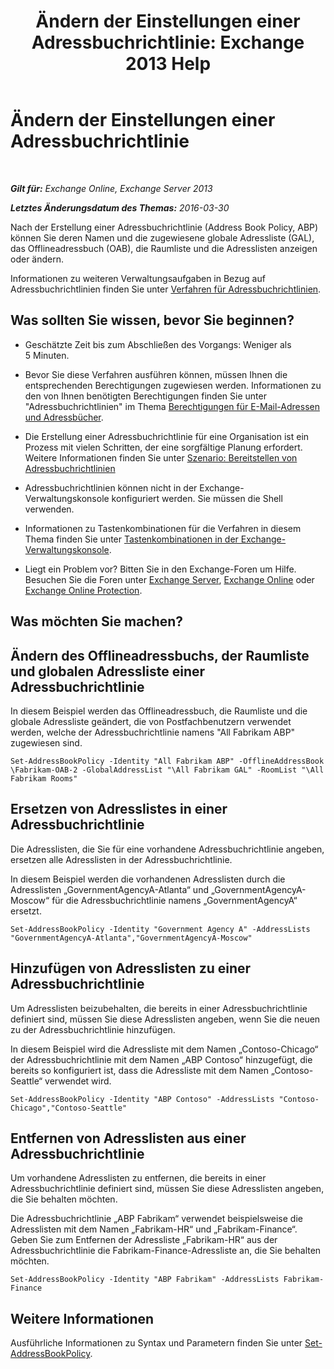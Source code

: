 ﻿---
title: 'Ändern der Einstellungen einer Adressbuchrichtlinie: Exchange 2013 Help'
TOCTitle: Ändern der Einstellungen einer Adressbuchrichtlinie
ms:assetid: ba1ca350-71c2-4c60-a612-33bfa9320b5e
ms:mtpsurl: https://technet.microsoft.com/de-de/library/Hh529941(v=EXCHG.150)
ms:contentKeyID: 50476529
ms.date: 04/24/2018
mtps_version: v=EXCHG.150
ms.translationtype: HT
---

# Ändern der Einstellungen einer Adressbuchrichtlinie

 

_**Gilt für:** Exchange Online, Exchange Server 2013_

_**Letztes Änderungsdatum des Themas:** 2016-03-30_

Nach der Erstellung einer Adressbuchrichtlinie (Address Book Policy, ABP) können Sie deren Namen und die zugewiesene globale Adressliste (GAL), das Offlineadressbuch (OAB), die Raumliste und die Adresslisten anzeigen oder ändern.

Informationen zu weiteren Verwaltungsaufgaben in Bezug auf Adressbuchrichtlinien finden Sie unter [Verfahren für Adressbuchrichtlinien](address-book-policy-procedures-exchange-2013-help.md).

## Was sollten Sie wissen, bevor Sie beginnen?

  - Geschätzte Zeit bis zum Abschließen des Vorgangs: Weniger als 5 Minuten.

  - Bevor Sie diese Verfahren ausführen können, müssen Ihnen die entsprechenden Berechtigungen zugewiesen werden. Informationen zu den von Ihnen benötigten Berechtigungen finden Sie unter "Adressbuchrichtlinien" im Thema [Berechtigungen für E-Mail-Adressen und Adressbücher](email-address-and-address-book-permissions-exchange-2013-help.md).

  - Die Erstellung einer Adressbuchrichtlinie für eine Organisation ist ein Prozess mit vielen Schritten, der eine sorgfältige Planung erfordert. Weitere Informationen finden Sie unter [Szenario: Bereitstellen von Adressbuchrichtlinien](scenario-deploying-address-book-policies-exchange-2013-help.md)

  - Adressbuchrichtlinien können nicht in der Exchange-Verwaltungskonsole konfiguriert werden. Sie müssen die Shell verwenden.

  - Informationen zu Tastenkombinationen für die Verfahren in diesem Thema finden Sie unter [Tastenkombinationen in der Exchange-Verwaltungskonsole](keyboard-shortcuts-in-the-exchange-admin-center-exchange-online-protection-help.md).

  - Liegt ein Problem vor? Bitten Sie in den Exchange-Foren um Hilfe. Besuchen Sie die Foren unter [Exchange Server](https://go.microsoft.com/fwlink/p/?linkid=60612), [Exchange Online](https://go.microsoft.com/fwlink/p/?linkid=267542) oder [Exchange Online Protection](https://go.microsoft.com/fwlink/p/?linkid=285351).

## Was möchten Sie machen?

## Ändern des Offlineadressbuchs, der Raumliste und globalen Adressliste einer Adressbuchrichtlinie

In diesem Beispiel werden das Offlineadressbuch, die Raumliste und die globale Adressliste geändert, die von Postfachbenutzern verwendet werden, welche der Adressbuchrichtlinie namens "All Fabrikam ABP" zugewiesen sind.

    Set-AddressBookPolicy -Identity "All Fabrikam ABP" -OfflineAddressBook \Fabrikam-OAB-2 -GlobalAddressList "\All Fabrikam GAL" -RoomList "\All Fabrikam Rooms"

## Ersetzen von Adresslistes in einer Adressbuchrichtlinie

Die Adresslisten, die Sie für eine vorhandene Adressbuchrichtlinie angeben, ersetzen alle Adresslisten in der Adressbuchrichtlinie.

In diesem Beispiel werden die vorhandenen Adresslisten durch die Adresslisten „GovernmentAgencyA-Atlanta“ und „GovernmentAgencyA-Moscow“ für die Adressbuchrichtlinie namens „GovernmentAgencyA“ ersetzt.

    Set-AddressBookPolicy -Identity "Government Agency A" -AddressLists "GovernmentAgencyA-Atlanta","GovernmentAgencyA-Moscow"

## Hinzufügen von Adresslisten zu einer Adressbuchrichtlinie

Um Adresslisten beizubehalten, die bereits in einer Adressbuchrichtlinie definiert sind, müssen Sie diese Adresslisten angeben, wenn Sie die neuen zu der Adressbuchrichtlinie hinzufügen.

In diesem Beispiel wird die Adressliste mit dem Namen „Contoso-Chicago“ der Adressbuchrichtlinie mit dem Namen „ABP Contoso“ hinzugefügt, die bereits so konfiguriert ist, dass die Adressliste mit dem Namen „Contoso-Seattle“ verwendet wird.

    Set-AddressBookPolicy -Identity "ABP Contoso" -AddressLists "Contoso-Chicago","Contoso-Seattle"

## Entfernen von Adresslisten aus einer Adressbuchrichtlinie

Um vorhandene Adresslisten zu entfernen, die bereits in einer Adressbuchrichtlinie definiert sind, müssen Sie diese Adresslisten angeben, die Sie behalten möchten.

Die Adressbuchrichtlinie „ABP Fabrikam“ verwendet beispielsweise die Adresslisten mit dem Namen „Fabrikam-HR“ und „Fabrikam-Finance“. Geben Sie zum Entfernen der Adressliste „Fabrikam-HR“ aus der Adressbuchrichtlinie die Fabrikam-Finance-Adressliste an, die Sie behalten möchten.

    Set-AddressBookPolicy -Identity "ABP Fabrikam" -AddressLists Fabrikam-Finance

## Weitere Informationen

Ausführliche Informationen zu Syntax und Parametern finden Sie unter [Set-AddressBookPolicy](https://technet.microsoft.com/de-de/library/hh529945\(v=exchg.150\)).

